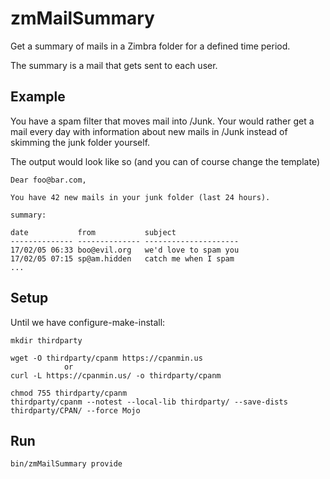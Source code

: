 # zmMailSummary
Get a summary of mails in a Zimbra folder for a defined time period.

The summary is a mail that gets sent to each user.

Example
-------
You have a spam filter that moves mail into /Junk.
Your would rather get a mail every day with information about new mails in /Junk instead of skimming the junk folder yourself.

The output would look like so (and you can of course change the template)

    Dear foo@bar.com,

    You have 42 new mails in your junk folder (last 24 hours).

    summary:

    date           from           subject
    -------------- -------------- ---------------------
    17/02/05 06:33 boo@evil.org   we'd love to spam you
    17/02/05 07:15 sp@am.hidden   catch me when I spam
    ...

Setup
-----
Until we have configure-make-install:

    mkdir thirdparty

    wget -O thirdparty/cpanm https://cpanmin.us
                or
    curl -L https://cpanmin.us/ -o thirdparty/cpanm

    chmod 755 thirdparty/cpanm
    thirdparty/cpanm --notest --local-lib thirdparty/ --save-dists thirdparty/CPAN/ --force Mojo

Run
---
    bin/zmMailSummary provide
